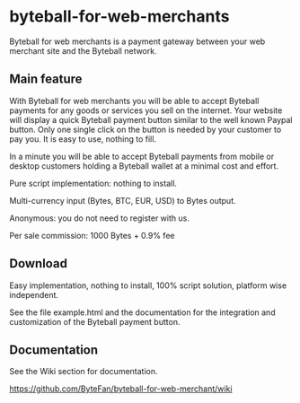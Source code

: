 # byteball-for-web-merchants
Byteball for web merchants is a payment gateway between your web merchant site and the Byteball network. 

## Main feature
With Byteball for web merchants you will be able to accept Byteball payments for any goods or services you sell on the internet. Your website will display a quick Byteball payment button similar to the well known Paypal button. Only one single click on the button is needed by your customer to pay you. It is easy to use, nothing to fill.

In a minute you will be able to accept Byteball payments from mobile or desktop customers holding a Byteball wallet at a minimal cost and effort.

Pure script implementation: nothing to install.

Multi-currency input (Bytes, BTC, EUR, USD) to Bytes output.

Anonymous: you do not need to register with us.

Per sale commission: 1000 Bytes + 0.9% fee

## Download
Easy implementation, nothing to install, 100% script solution, platform wise independent.

See the file example.html and the documentation for the integration and customization of the Byteball payment button.

## Documentation
See the Wiki section for documentation.

https://github.com/ByteFan/byteball-for-web-merchant/wiki


